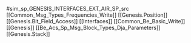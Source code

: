 #sim_sp_GENESIS_INTERFACES_EXT_AIR_SP_src
[[Common_Msg_Types_Frequencies_Write]]
[[Genesis.Position]]
[[Genesis.Bit_Field_Access]]
[[Interfaces]]
[[Common_Be_Basic_Write]]
[[Genesis]]
[[Be_Acs_Sp_Msg_Block_Types_Dja_Parameters]]
[[Genesis.Stack]]
